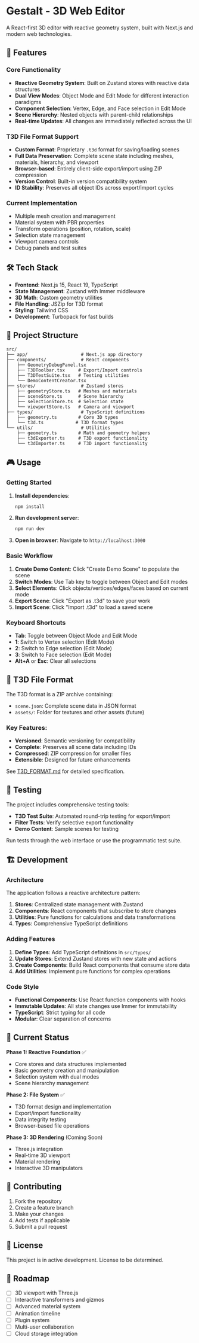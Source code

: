 # Gestalt - 3D Web Editor

A React-first 3D editor with reactive geometry system, built with Next.js and modern web technologies.

## 🚀 Features

### Core Functionality
- **Reactive Geometry System**: Built on Zustand stores with reactive data structures
- **Dual View Modes**: Object Mode and Edit Mode for different interaction paradigms
- **Component Selection**: Vertex, Edge, and Face selection in Edit Mode
- **Scene Hierarchy**: Nested objects with parent-child relationships
- **Real-time Updates**: All changes are immediately reflected across the UI

### T3D File Format Support
- **Custom Format**: Proprietary `.t3d` format for saving/loading scenes
- **Full Data Preservation**: Complete scene state including meshes, materials, hierarchy, and viewport
- **Browser-based**: Entirely client-side export/import using ZIP compression
- **Version Control**: Built-in version compatibility system
- **ID Stability**: Preserves all object IDs across export/import cycles

### Current Implementation
- Multiple mesh creation and management
- Material system with PBR properties
- Transform operations (position, rotation, scale)
- Selection state management
- Viewport camera controls
- Debug panels and test suites

## 🛠️ Tech Stack

- **Frontend**: Next.js 15, React 19, TypeScript
- **State Management**: Zustand with Immer middleware
- **3D Math**: Custom geometry utilities
- **File Handling**: JSZip for T3D format
- **Styling**: Tailwind CSS
- **Development**: Turbopack for fast builds

## 📁 Project Structure

```
src/
├── app/                    # Next.js app directory
├── components/             # React components
│   ├── GeometryDebugPanel.tsx
│   ├── T3DToolbar.tsx     # Export/Import controls
│   ├── T3DTestSuite.tsx   # Testing utilities
│   └── DemoContentCreator.tsx
├── stores/                 # Zustand stores
│   ├── geometryStore.ts   # Meshes and materials
│   ├── sceneStore.ts      # Scene hierarchy
│   ├── selectionStore.ts  # Selection state
│   └── viewportStore.ts   # Camera and viewport
├── types/                  # TypeScript definitions
│   ├── geometry.ts        # Core 3D types
│   └── t3d.ts            # T3D format types
└── utils/                  # Utilities
    ├── geometry.ts        # Math and geometry helpers
    ├── t3dExporter.ts     # T3D export functionality
    └── t3dImporter.ts     # T3D import functionality
```

## 🎮 Usage

### Getting Started

1. **Install dependencies**:
   ```bash
   npm install
   ```

2. **Run development server**:
   ```bash
   npm run dev
   ```

3. **Open in browser**: Navigate to `http://localhost:3000`

### Basic Workflow

1. **Create Demo Content**: Click "Create Demo Scene" to populate the scene
2. **Switch Modes**: Use Tab key to toggle between Object and Edit modes
3. **Select Elements**: Click objects/vertices/edges/faces based on current mode
4. **Export Scene**: Click "Export as .t3d" to save your work
5. **Import Scene**: Click "Import .t3d" to load a saved scene

### Keyboard Shortcuts

- **Tab**: Toggle between Object Mode and Edit Mode
- **1**: Switch to Vertex selection (Edit Mode)
- **2**: Switch to Edge selection (Edit Mode)  
- **3**: Switch to Face selection (Edit Mode)
- **Alt+A** or **Esc**: Clear all selections

## 📄 T3D File Format

The T3D format is a ZIP archive containing:

- `scene.json`: Complete scene data in JSON format
- `assets/`: Folder for textures and other assets (future)

### Key Features:
- **Versioned**: Semantic versioning for compatibility
- **Complete**: Preserves all scene data including IDs
- **Compressed**: ZIP compression for smaller files
- **Extensible**: Designed for future enhancements

See [T3D_FORMAT.md](./T3D_FORMAT.md) for detailed specification.

## 🧪 Testing

The project includes comprehensive testing tools:

- **T3D Test Suite**: Automated round-trip testing for export/import
- **Filter Tests**: Verify selective export functionality
- **Demo Content**: Sample scenes for testing

Run tests through the web interface or use the programmatic test suite.

## 🏗️ Development

### Architecture

The application follows a reactive architecture pattern:

1. **Stores**: Centralized state management with Zustand
2. **Components**: React components that subscribe to store changes
3. **Utilities**: Pure functions for calculations and data transformations
4. **Types**: Comprehensive TypeScript definitions

### Adding Features

1. **Define Types**: Add TypeScript definitions in `src/types/`
2. **Update Stores**: Extend Zustand stores with new state and actions
3. **Create Components**: Build React components that consume store data
4. **Add Utilities**: Implement pure functions for complex operations

### Code Style

- **Functional Components**: Use React function components with hooks
- **Immutable Updates**: All state changes use Immer for immutability
- **TypeScript**: Strict typing for all code
- **Modular**: Clear separation of concerns

## 🚧 Current Status

**Phase 1: Reactive Foundation** ✅
- Core stores and data structures implemented
- Basic geometry creation and manipulation
- Selection system with dual modes
- Scene hierarchy management

**Phase 2: File System** ✅
- T3D format design and implementation
- Export/import functionality
- Data integrity testing
- Browser-based file operations

**Phase 3: 3D Rendering** (Coming Soon)
- Three.js integration
- Real-time 3D viewport
- Material rendering
- Interactive 3D manipulators

## 🤝 Contributing

1. Fork the repository
2. Create a feature branch
3. Make your changes
4. Add tests if applicable
5. Submit a pull request

## 📝 License

This project is in active development. License to be determined.

## 🔮 Roadmap

- [ ] 3D viewport with Three.js
- [ ] Interactive transformers and gizmos  
- [ ] Advanced material system
- [ ] Animation timeline
- [ ] Plugin system
- [ ] Multi-user collaboration
- [ ] Cloud storage integration
